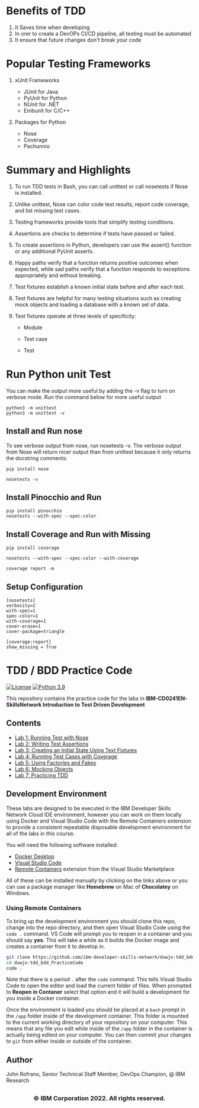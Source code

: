 # Benefits of TDD

1. It Saves time when developing
2. In orer to create a DevOPs CI/CD pipeline, all testing
   must be automated
3. It ensure that future changes don't break your code

# Popular Testing Frameworks

1. xUnit Frameworks

   - JUnit for Java
   - PyUnit for Python
   - NUnit for .NET
   - Embunit for C/C++

2. Packages for Python
   - Nose
   - Coverage
   - Pachunnio

# Summary and Highlights

1. To run TDD tests in Bash, you can call unittest or call nosetests if Nose is installed.

2. Unlike unittest, Nose can color code test results, report code coverage, and list missing test cases.

3. Testing frameworks provide tools that simplify testing conditions.

4. Assertions are checks to determine if tests have passed or failed.

5. To create assertions in Python, developers can use the assert() function or any additional PyUnit asserts.

6. Happy paths verify that a function returns positive outcomes when expected, while sad paths verify that a function responds to exceptions appropriately and without breaking.

7. Test fixtures establish a known initial state before and after each test.

8. Test fixtures are helpful for many testing situations such as creating mock objects and loading a database with a known set of data.

9. Test fixtures operate at three levels of specificity:

   - Module

   - Test case

   - Test

# Run Python unit Test

You can make the output more useful by adding the -v flag to turn on verbose mode. Run the command below for more useful output

```
python3 -m unittest
python3 -m unittest -v
```

## Install and Run nose

To see verbose output from nose, run nosetests -v. The verbose output from Nose will return nicer output than from unittest because it only returns the docstring comments:

```
pip install nose

nosetests -v

```

## Install Pinocchio and Run

```
pip install pinocchio
nosetests --with-spec --spec-color
```

## Install Coverage and Run with Missing

```
pip install coverage

nosetests --with-spec --spec-color --with-coverage

coverage report -m
```

## Setup Configuration

```
[nosetests]
verbosity=2
with-spec=1
spec-color=1
with-coverage=1
cover-erase=1
cover-package=triangle

[coverage:report]
show_missing = True

```

# TDD / BDD Practice Code

[![License](https://img.shields.io/badge/License-Apache%202.0-blue.svg)](https://opensource.org/licenses/Apache-2.0)
[![Python 3.9](https://img.shields.io/badge/Python-3.9-green.svg)](https://shields.io/)

This repository contains the practice code for the labs in **IBM-CD0241EN-SkillsNetwork Introduction to Test Driven Development**

## Contents

- [Lab 1: Running Test with Nose](labs/01_running_tests_with_nose/README.md)
- [Lab 2: Writing Test Assertions](labs/02_writing_test_assertions/README.md)
- [Lab 3: Creating an Initial State Using Text Fixtures](labs/03_test_fixtures/README.md)
- [Lab 4: Running Test Cases with Coverage](labs/04_test_coverage/README.md)
- [Lab 5: Using Factories and Fakes](labs/05_factories_and_fakes/README.md)
- [Lab 6: Mocking Objects](labs/06_mocking_objects/README.md)
- [Lab 7: Practicing TDD](labs/07_practicing_tdd/README.md)

## Development Environment

These labs are designed to be executed in the IBM Developer Skills Network Cloud IDE environment, however you can work on them locally using Docker and Visual Studio Code with the Remote Containers extension to provide a consistent repeatable disposable development environment for all of the labs in this course.

You will need the following software installed:

- [Docker Desktop](https://www.docker.com/products/docker-desktop)
- [Visual Studio Code](https://code.visualstudio.com)
- [Remote Containers](https://marketplace.visualstudio.com/items?itemName=ms-vscode-remote.remote-containers) extension from the Visual Studio Marketplace

All of these can be installed manually by clicking on the links above or you can use a package manager like **Homebrew** on Mac of **Chocolatey** on Windows.

### Using Remote Containers

To bring up the development environment you should clone this repo, change into the repo directory, and then open Visual Studio Code using the `code .` command. VS Code will prompt you to reopen in a container and you should say **yes**. This will take a while as it builds the Docker image and creates a container from it to develop in.

```bash
git clone https://github.com/ibm-developer-skills-network/duwjx-tdd_bdd_PracticeCode.git
cd duwjx-tdd_bdd_PracticeCode
code .
```

Note that there is a period `.` after the `code` command. This tells Visual Studio Code to open the editor and load the current folder of files. When prompted to **Reopen in Contaner** select that option and it will build a development for you inside a Docker container.

Once the environment is loaded you should be placed at a `bash` prompt in the `/app` folder inside of the development container. This folder is mounted to the current working directory of your repository on your computer. This means that any file you edit while inside of the `/app` folder in the container is actually being edited on your computer. You can then commit your changes to `git` from either inside or outside of the container.

## Author

John Rofrano, Senior Technical Staff Member, DevOps Champion, @ IBM Research

## <h3 align="center"> © IBM Corporation 2022. All rights reserved. <h3/>
